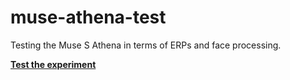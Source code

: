 # muse-athena-test
Testing the Muse S Athena in terms of ERPs and face processing.

[**Test the experiment**](https://oliveracollins.github.io/muse-athena-test/)
